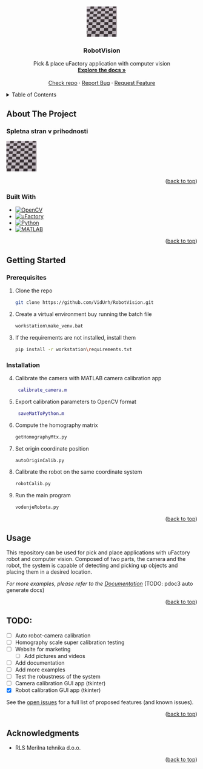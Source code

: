 <!-- Improved compatibility of back to top link: See: https://github.com/othneildrew/Best-README-Template/pull/73 -->
<a name="readme-top"></a>
<!--
*** Thanks for checking out the Best-README-Template. If you have a suggestion
*** that would make this better, please fork the repo and create a pull request
*** or simply open an issue with the tag "enhancement".
*** Don't forget to give the project a star!
*** Thanks again! Now go create something AMAZING! :D
-->



<!-- PROJECT LOGO -->
<br />
<div align="center">
  <a href="https://example.com">
    <img src="images/logo.png" alt="Logo" width="80" height="80">
  </a>

<h3 align="center">RobotVision</h3>

  <p align="center">
    Pick & place uFactory application with computer vision
    <br />
    <a href="https://github.com/VidUrh/RobotVision"><strong>Explore the docs »</strong></a>
    <br />
    <br />
    <a href="https://github.com/VidUrh/RobotVision">Check repo</a>
    ·
    <a href="https://github.com/VidUrh/RobotVision/issues">Report Bug</a>
    ·
    <a href="https://github.com/VidUrh/RobotVision/issues">Request Feature</a>
  </p>
</div>



<!-- TABLE OF CONTENTS -->
<details>
  <summary>Table of Contents</summary>
  <ol>
    <li>
      <a href="#about-the-project">About The Project</a>
      <ul>
        <li><a href="#built-with">Built With</a></li>
      </ul>
    </li>
    <li>
      <a href="#getting-started">Getting Started</a>
      <ul>
        <li><a href="#prerequisites">Prerequisites</a></li>
        <li><a href="#installation">Installation</a></li>
      </ul>
    </li>
    <li><a href="#usage">Usage</a></li>
    <li><a href="#TODO">TODO:</a></li>
    <li><a href="#acknowledgments">Acknowledgments</a></li>
  </ol>
</details>



<!-- ABOUT THE PROJECT -->
## About The Project
### Spletna stran v prihodnosti
 <a href="https://github.com/VidUrh/RobotVision">
    <img src="images/logo.png" alt="Logo" width="80" height="80">
  </a>


<p align="right">(<a href="#readme-top">back to top</a>)</p>



### Built With

* [![OpenCV][OpenCV]][OpenCV-url]
* [![uFactory][uFactory]][uFactory-url]
* [![Python][Python]][Python-url]
* [![MATLAB][MATLAB]][MATLAB-url]

<p align="right">(<a href="#readme-top">back to top</a>)</p>



<!-- GETTING STARTED -->
## Getting Started


### Prerequisites
1. Clone the repo
   ```sh
   git clone https://github.com/VidUrh/RobotVision.git
    ```
2. Create a virtual environment buy running the batch file
   ```bat
   workstation\make_venv.bat
   ```
3. If the requirements are not installed, install them
   ```sh
   pip install -r workstation\requirements.txt
   ```
### Installation
4. Calibrate the camera with MATLAB camera calibration app
   ```matlab
    calibrate_camera.m
    ```
5. Export calibration parameters to OpenCV format
   ```matlab
    saveMatToPython.m
    ```
6. Compute the homography matrix
   ```python
   getHomographyMtx.py
    ```
7. Set origin coordinate position
    ```python
    autoOriginCalib.py
     ```
8. Calibrate the robot on the same coordinate system
    ```python
    robotCalib.py
    ```
9. Run the main program
    ```python
    vodenjeRobota.py
    ```

<p align="right">(<a href="#readme-top">back to top</a>)</p>



<!-- USAGE EXAMPLES -->
## Usage

This repository can be used for pick and place applications with uFactory robot and computer vision.
Composed of two parts, the camera and the robot, the system is capable of detecting and picking up objects and placing them in a desired location.

_For more examples, please refer to the [Documentation](https://example.com)_ (TODO: pdoc3 auto generate docs)

<p align="right">(<a href="#readme-top">back to top</a>)</p>



<!-- TODO -->
## TODO:

- [ ] Auto robot-camera calibration
- [ ] Homography scale super calibration testing
- [ ] Website for marketing
    - [ ] Add pictures and videos
- [ ] Add documentation
- [ ] Add more examples
- [ ] Test the robustness of the system
- [ ] Camera calibration GUI app (tkinter)
- [x] Robot calibration GUI app (tkinter)

See the [open issues](https://github.com/VidUrh/RobotVision/issues) for a full list of proposed features (and known issues).

<p align="right">(<a href="#readme-top">back to top</a>)</p>




<!-- ACKNOWLEDGMENTS -->
## Acknowledgments

* RLS Merilna tehnika d.o.o.

<p align="right">(<a href="#readme-top">back to top</a>)</p>



<!-- MARKDOWN LINKS & IMAGES -->
<!-- https://www.markdownguide.org/basic-syntax/#reference-style-links -->
[contributors-shield]: https://img.shields.io/github/contributors/VidUrh/RobotVision.svg?style=for-the-badge
[contributors-url]: https://github.com/VidUrh/RobotVision/graphs/contributors
[forks-shield]: https://img.shields.io/github/forks/VidUrh/RobotVision.svg?style=for-the-badge
[forks-url]: https://github.com/VidUrh/RobotVision/network/members
[stars-shield]: https://img.shields.io/github/stars/VidUrh/RobotVision.svg?style=for-the-badge
[stars-url]: https://github.com/VidUrh/RobotVision/stargazers
[issues-shield]: https://img.shields.io/github/issues/VidUrh/RobotVision.svg?style=for-the-badge
[issues-url]: https://github.com/VidUrh/RobotVision/issues
[license-shield]: https://img.shields.io/github/license/VidUrh/RobotVision.svg?style=for-the-badge
[license-url]: https://github.com/VidUrh/RobotVision/blob/master/LICENSE.txt
[linkedin-shield]: https://img.shields.io/badge/-LinkedIn-black.svg?style=for-the-badge&logo=linkedin&colorB=555
[product-screenshot]: images/logo.png
[OpenCV]: https://img.shields.io/badge/OpenCV-27338e?style=for-the-badge&logo=OpenCV&logoColor=white
[OpenCV-url]: https://opencv.org/
[uFactory]: https://img.shields.io/badge/uFactory-27338e?style=for-the-badge&logo=uFactory&logoColor=white
[uFactory-url]: https://www.ufactory.cc/
[Python]: https://img.shields.io/badge/Python-FFD43B?style=for-the-badge&logo=python&logoColor=blue
[Python-url]: https://www.python.org/
[MATLAB]: https://img.shields.io/badge/MATLAB-27338e?style=for-the-badge&logo=MATLAB&logoColor=white
[MATLAB-url]: https://www.mathworks.com/products/matlab.html
